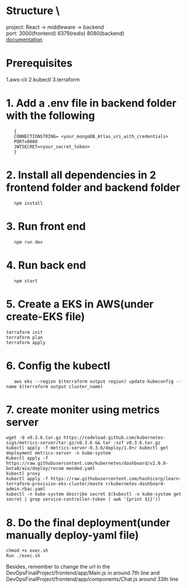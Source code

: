 # Structure \
project: React -> middleware -> backend \
port: 3000(frontend) 6379(redis) 8080(backend) \
[documentation](https://github.com/NuooXu/DevOpsFinalProject/blob/master/document.pdf)
# Prerequisites
 1.aws-cli
 2.kubectl
 3.terraform



# 1. Add a .env file in backend folder with the following

```
   {
   CONNECTIONSTRING= <your_mongoDB_Atlas_uri_with_credentials>
   PORT=8080
   JWTSECRET=<your_secret_token>
   }
```

# 2. Install all dependencies in 2 frontend folder and backend folder

```
   npm install
```

# 3. Run front end

```
   npm run dev
```

# 4. Run back end

```
   npm start
```

# 5. Create a EKS in AWS(under create-EKS file)

```
terraform init
terraform plan
terraform apply
```

# 6. Config the kubectl

```
   aws eks --region $(terraform output region) update-kubeconfig --name $(terraform output cluster_name)
```

# 7. create moniter using metrics server

```
wget -O v0.3.6.tar.gz https://codeload.github.com/kubernetes-sigs/metrics-server/tar.gz/v0.3.6 && tar -xzf v0.3.6.tar.gz
kubectl apply -f metrics-server-0.3.6/deploy/1.8+/ kubectl get deployment metrics-server -n kube-system
Kubectl apply -f https://raw.githubusercontent.com/kubernetes/dashboard/v2.0.0-beta8/aio/deploy/recom mended.yaml
kubectl proxy
kubectl apply -f https://raw.githubusercontent.com/hashicorp/learn-terraform-provision-eks-cluster/maste r/kubernetes-dashboard-admin.rbac.yaml
kubectl -n kube-system describe secret $(kubectl -n kube-system get secret | grep service-controller-token | awk '{print $1}'))
```

# 8. Do the final deployment(under manually deploy-yaml file)

```
chmod +x exec.sh
Run ./exec.sh

```

Besides, remember to change the url in the DevOpsFinalProject/frontend/app/Main.js in around 7th line
and DevOpsFinalProject/frontend/app/components/Chat.js around 33th line


